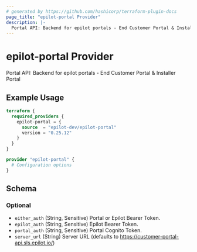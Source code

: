 ```yaml
---
# generated by https://github.com/hashicorp/terraform-plugin-docs
page_title: "epilot-portal Provider"
description: |-
  Portal API: Backend for epilot portals - End Customer Portal & Installer Portal
---
```


# epilot-portal Provider

Portal API: Backend for epilot portals - End Customer Portal & Installer Portal

## Example Usage

```terraform
terraform {
  required_providers {
    epilot-portal = {
      source  = "epilot-dev/epilot-portal"
      version = "0.25.12"
    }
  }
}

provider "epilot-portal" {
  # Configuration options
}
```

<!-- schema generated by tfplugindocs -->
## Schema

### Optional

- `either_auth` (String, Sensitive) Portal or Epilot Bearer Token.
- `epilot_auth` (String, Sensitive) Epilot Bearer Token.
- `portal_auth` (String, Sensitive) Portal Cognito Token.
- `server_url` (String) Server URL (defaults to https://customer-portal-api.sls.epilot.io/)
